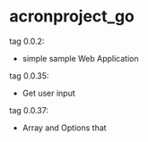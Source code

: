 # acronproject_go

tag 0.0.2:
- simple sample Web Application

tag 0.0.35:
- Get user input

tag 0.0.37:
- Array and Options that
